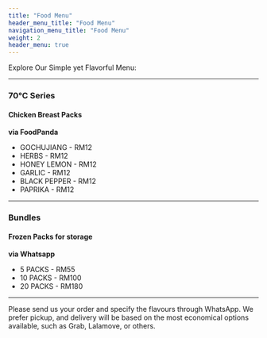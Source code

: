 ```yaml
---
title: "Food Menu"
header_menu_title: "Food Menu"
navigation_menu_title: "Food Menu"
weight: 2
header_menu: true
---
```



Explore Our Simple yet Flavorful Menu:

---

### 70°C Series
#### Chicken Breast Packs
**via FoodPanda**
- GOCHUJIANG - RM12
- HERBS - RM12
- HONEY LEMON - RM12
- GARLIC - RM12
- BLACK PEPPER - RM12
- PAPRIKA - RM12
---
### Bundles
#### Frozen Packs for storage
**via Whatsapp**
- 5 PACKS - RM55
- 10 PACKS - RM100
- 20 PACKS - RM180
---
Please send us your order and specify the flavours through WhatsApp. We prefer pickup, and delivery will be based on the most economical options available, such as Grab, Lalamove, or others.